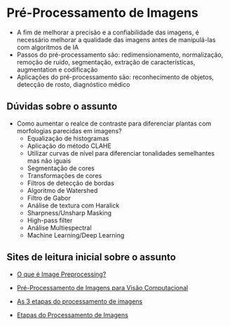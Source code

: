 # Pré-Processamento de Imagens

- A fim de melhorar a precisão e a confiabilidade das imagens, é necessário melhorar a qualidade das imagens antes de manipulá-las com algoritmos de IA
- Passos do pré-processamento são: redimensionamento, normalização, remoção de ruído, segmentação, extração de características, augmentation e codificação
- Aplicações do pré-processamento são: reconhecimento de objetos, detecção de rosto, diagnóstico médico

## Dúvidas sobre o assunto
- Como aumentar o realce de contraste para diferenciar plantas com morfologias parecidas em imagens?
  - Equalização de histogramas
  - Aplicação do método CLAHE
  - Utilizar curvas de nível para diferenciar tonalidades semelhantes mas não iguais
  - Segmentação de cores
  - Transformações de cores
  - Filtros de detecção de bordas
  - Algoritmo de Watershed
  - Filtro de Gabor
  - Análise de textura com Haralick
  - Sharpness/Unsharp Masking
  - High-pass filter
  - Análise Multiespectral
  - Machine Learning/Deep Learning

## Sites de leitura inicial sobre o assunto
- [O que é Image Preprocessing?](https://glossario.maiconramos.com/glossario/o-que-e-image-preprocessing-pre-processamento-de-imagens-em-ia/)

- [Pré-Processamento de Imagens para Visão Computacional](https://medium.com/@denise_marti/pr%C3%A9-processamento-de-imagens-abb25cc48eb4)

- [As 3 etapas do processamento de imagens](https://adenilsongiovanini.com.br/blog/processamento-de-imagem-as-3-etapas/)

- [Etapas do Processamento de Imagens](https://1library.org/article/pr%C3%A9-processamento-etapas-do-processamento-de-imagens.y83pw9wq#google_vignette)
